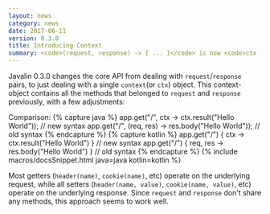 ```yaml
---
layout: news
category: news
date: 2017-06-11
version: 0.3.0
title: Introducing Context
summary: <code>(request, response) -> { ... }</code> is now <code>ctx -> { ... }</code>
---
```


Javalin 0.3.0 changes the core API from dealing with `request`/`response` pairs, to just dealing with
a single `context`(or `ctx`) object. This context-object contains all the methods that belonged
to `request` and `response` previously, with a few adjustments:

Comparison:
{% capture java %}
app.get("/", ctx -> ctx.result("Hello World")); // new syntax
app.get("/", (req, res) -> res.body("Hello World")); // old syntax
{% endcapture %}
{% capture kotlin %}
app.get("/") { ctx -> ctx.result("Hello World") } // new syntax
app.get("/") { req, res -> res.body("Hello World") } // old syntax
{% endcapture %}
{% include macros/docsSnippet.html java=java kotlin=kotlin %}

Most getters (`header(name)`, `cookie(name)`, etc) operate on the underlying request,
while all setters (`header(name, value)`, `cookie(name, value)`, etc) operate on the underlying response.
Since `request` and `response` don't share any methods, this approach seems to work well.
